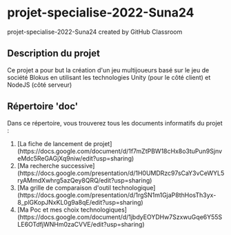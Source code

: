 # projet-specialise-2022-Suna24
projet-specialise-2022-Suna24 created by GitHub Classroom

## Description du projet

Ce projet a pour but la création d'un jeu multijoueurs basé sur le jeu de société Blokus en utilisant les technologies Unity (pour le côté client) et NodeJS (côté serveur)

## Répertoire 'doc'

Dans ce répertoire, vous trouverez tous les documents informatifs du projet :

<ol>
<li>[La fiche de lancement de projet](https://docs.google.com/document/d/1f7mZtPBW18cHx8o3tuPun9SjnveMdc5ReGAGjXq9niw/edit?usp=sharing)</li>
<li>[Ma recherche successive](https://docs.google.com/presentation/d/1H0UMDRzc97sCaY3vCeWYL5ryAMmdXwhrg5azQey8QRQ/edit?usp=sharing)</li>
<li>[Ma grille de comparaison d'outil technologique](https://docs.google.com/presentation/d/1rgSN1m1GjaP8thHosTh3yx-8_plGKopJNxKL0g9a8qE/edit?usp=sharing)</li>
<li>[Ma Poc et mes choix technologiques](https://docs.google.com/document/d/1jbdyEOYDHw7SzxwuGqe6Y55SLE6OTdfjWNHm0zaCVVE/edit?usp=sharing)</li>
</ol>
